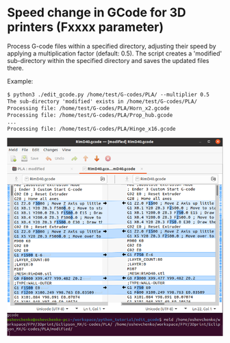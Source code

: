 # Speed change in GCode for 3D printers (Fxxxx parameter)

Process G-code files within a specified directory, adjusting their speed by applying a multiplication factor (default: 0.5). The script creates a 'modified' sub-directory within the specified directory
and saves the updated files there.

Example:
```
$ python3 ./edit_gcode.py /home/test/G-codes/PLA/ --multiplier 0.5
The sub-directory 'modified' exists in /home/test/G-codes/PLA/
Processing file: /home/test/G-codes/PLA/Horn_x2.gcode
Processing file: /home/test/G-codes/PLA/Prop_hub.gcode
...
Processing file: /home/test/G-codes/PLA/Hinge_x16.gcode
```

![meld window](meld_modified.png)